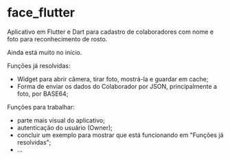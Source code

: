 # face_flutter
Aplicativo em Flutter e Dart para cadastro de colaboradores com nome e foto para reconhecimento de rosto.


Ainda está muito no início.

Funções já resolvidas:
- Widget para abrir câmera, tirar foto, mostrá-la e guardar em cache;
- Forma de enviar os dados do Colaborador por JSON, principalmente a foto, por BASE64;



Funções para trabalhar:
- parte mais visual do aplicativo;
- autenticação do usuário (Owner);
- concluir um exemplo para mostrar que está funcionando em "Funções já resolvidas";
- ...
